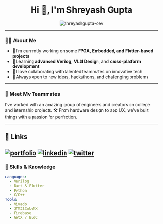 <!-- README.md for your GitHub profile -->

<h1 align="center">Hi 👋, I'm Shreyash Gupta</h1>
<p align="center">
  <img src="https://komarev.com/ghpvc/?username=shreyashgupta-dev&label=Profile%20views&color=0e75b6&style=flat" alt="shreyashgupta-dev" />
</p>

---

### 👨‍💻 About Me

- 🔭 I’m currently working on some **FPGA, Embedded, and Flutter-based projects**
- 🌱 Learning **advanced Verilog**, **VLSI Design**, and **cross-platform development**
- 🤝 I love collaborating with talented teammates on innovative tech
- 🚀 Always open to new ideas, hackathons, and challenging problems

---


### 👥 Meet My Teammates
I’ve worked with an amazing group of engineers and creators on college and internship projects.
🛠 From hardware design to app UX, we’ve built things with a passion for perfection.

---
## 🔗 Links
[![portfolio](https://img.shields.io/badge/instagram-000?style=for-the-badge&logo=instagram-fi&logoColor=white)]([https://x.com/shreyashgupta91)
[![linkedin](https://img.shields.io/badge/linkedin-0A66C2?style=for-the-badge&logo=linkedin&logoColor=white)]([https://www.linkedin.com/](https://www.linkedin.com/in/shreyash-gupta-a423ba255/))
[![twitter](https://img.shields.io/badge/twitter-1DA1F2?style=for-the-badge&logo=twitter&logoColor=white)](https://twitter.com/)
---

### 🧠 Skills & Knowledge

```yaml
Languages:
  - Verilog
  - Dart & Flutter
  - Python
  - C/C++
Tools:
  - Vivado
  - STM32CubeMX
  - Firebase
  - GetX / BLoC


